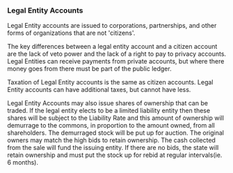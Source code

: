
### Legal Entity Accounts




Legal Entity accounts are issued to corporations, partnerships, and other forms of organizations that are not 'citizens'.


The key differences between a legal entity account and a citizen account are the lack of veto power and the lack of a right to pay to privacy accounts. Legal Entities can receive payments from private accounts, but where there money goes from there must be part of the public ledger.

Taxation of Legal Entity accounts is the same as citizen accounts. Legal Entity accounts can have additional taxes, but cannot have less.

Legal Entity Accounts may also issue shares of ownership that can be traded. If the legal entity elects to be a limited liability entity then these shares will be subject to the Liability Rate and this amount of ownership will demurrage to the commons, in proportion to the amount owned, from all shareholders.  The demurraged stock will be put up for auction.  The original owners may match the high bids to retain ownership.  The cash collected from the sale will fund the issuing entity.  If there are no bids, the state will retain ownership and must put the stock up for rebid at regular intervals(ie. 6 months).

